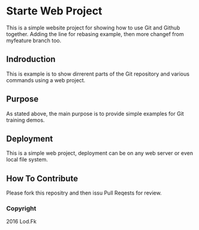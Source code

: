 # Starte Web Project

This is a simple website project for 
showing how to use Git and Github together.
Adding the line for rebasing example, then more changef from myfeature branch too.

## Indroduction

This is example is to show dirrerent parts 
of the Git repository and various commands 
using a web project.

## Purpose

As stated above, the main purpose is to 
provide simple examples for Git training 
demos.

## Deployment

This is a simple web project, deployment 
can be on any web server or even local 
file system.

## How To Contribute

Please fork this repositry and then issu Pull Reqests for review.

### Copyright

2016 Lod.Fk
